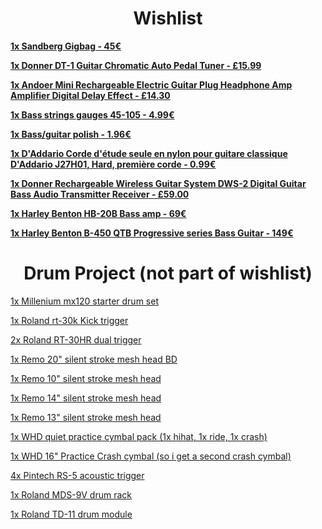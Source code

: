 <h1 align="center">Wishlist</h1>

<p align="center">

<a href="https://www.thomann.de/be/sandberg_gigbag.htm?ref=search_rslt_sandberg_281544"> **1x Sandberg Gigbag - 45€**</a> 

<a href="https://www.amazon.co.uk/Donner-DT-1-Guitar-Chromatic-Display/dp/B00MO6KKSK/ref=sr_1_1?ie=UTF8&qid=1512405579&sr=8-1&keywords=Donner+Dt-1+Chromatic+Guitar+Tuner"> **1x Donner DT-1 Guitar Chromatic Auto Pedal Tuner - £15.99**</a> 

<a href="https://www.amazon.co.uk/Rechargeable-Electric-Headphone-Amplifier-Accessory/dp/B00YEG1J9W/ref=pd_sim_267_6?_encoding=UTF8&psc=1&refRID=B82N0NQC84B64CAWH17V"> **1x Andoer Mini Rechargeable Electric Guitar Plug Headphone Amp Amplifier Digital Delay Effect - £14.30**</a> 

<a href="https://www.thomann.de/be/harley_benton_valuestrings_bassguitar_medium.htm"> **1x Bass strings gauges 45-105 - 4.99€**</a> 

<a href="https://www.thomann.de/be/harley_benton_hardware_polish.htm"> **1x Bass/guitar polish - 1.96€**</a> 

<a href="https://www.amazon.fr/DAddario-guitare-classique-J27H01-première/dp/B000H29I8G/ref=sr_1_37?ie=UTF8&qid=1512664011&sr=8-37&keywords=cordes+de+guitare"> **1x D'Addario Corde d'étude seule en nylon pour guitare classique D'Addario J27H01, Hard, première corde - 0.99€**</a> 

<a href="https://www.amazon.co.uk/gp/product/B075K74TFN/ref=s9_acsd_hps_bw_c_x_2_w"> **1x Donner Rechargeable Wireless Guitar System DWS-2 Digital Guitar Bass Audio Transmitter Receiver - £59.00**</a> 

<a href="https://www.thomann.de/be/harley_benton_hb_20b.htm"> **1x Harley Benton HB-20B Bass amp - 69€**</a> 

<a href="https://www.thomann.de/be/harley_benton_b_450_qtb_progressive_series.htm"> **1x Harley Benton B-450 QTB Progressive series Bass Guitar - 149€**</a> 

</p>


<h1 align="center">Drum Project (not part of wishlist)</h1>

<p align="center">
  
<a href="https://www.thomann.de/be/millenium_mx120_starter_drum_set.htm">1x Millenium mx120 starter drum set </a>

<a href="https://www.thomann.de/be/roland_rt_30k_kick_trigger.htm?ref=search_rslt_roland+rt-30_356869_2">1x Roland rt-30k Kick trigger</a>

<a href="https://www.thomann.de/be/roland_rt_30hr_dual_trigger.htm?ref=search_rslt_roland+rt-30_356867_0">2x Roland RT-30HR dual trigger</a>

<a href="https://www.thomann.de/be/remo_20_silent_stroke_mesh_head_bd.htm?ref=prod_rel_323353_14">1x Remo 20" silent stroke mesh head BD</a>

<a href="https://www.thomann.de/be/remo_10_silent_stroke_mesh_head.htm">1x Remo 10" silent stroke mesh head</a>

<a href="https://www.thomann.de/be/remo_14_silent_stroke_mesh_head.htm?ref=search_rslt_remo+silent+stroke+drum+heads_323343_0">1x Remo 14" silent stroke mesh head</a>

<a href="https://www.thomann.de/be/remo_13_silent_stroke_mesh_head.htm?ref=prod_rel_323336_5">1x Remo 13" silent stroke mesh head</a>
</p>

<a href="https://www.gear4music.be/en/Drums-and-Percussion/WHD-Quiet-Practice-Cymbal-Pack/1Q2Y">1x WHD quiet practice cymbal pack (1x hihat, 1x ride, 1x crash)</a>

<a href="https://www.gear4music.be/en/Drums-and-Percussion/WHD-16-Quiet-Practice-Crash-Cymbal/1L19">1x WHD 16" Practice Crash cymbal (so i get a second crash cymbal)</a>

<a href="https://www.amazon.com/Pintech-Percussion-RS-5-Acoustic-Trigger/dp/B0002F74AC/ref=cm_cr_arp_d_product_top?ie=UTF8">4x Pintech RS-5 acoustic trigger</a>

<a href="https://www.thomann.de/be/roland_mds9drum_rack.htm?ref=search_rslt_roland+9v_204443_0">1x Roland MDS-9V drum rack</a>

<a href="https://www.thomann.de/be/roland_td11_drum_module.htm">1x Roland TD-11 drum module</a>

</p>

